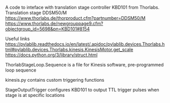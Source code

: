 A code to inteface with translation stage controller KBD101 from Thorlabs. Translation stage DDSM50/M
<br>
https://www.thorlabs.de/thorproduct.cfm?partnumber=DDSM50/M
https://www.thorlabs.de/newgrouppage9.cfm?objectgroup_id=5698&pn=KBD101#8154


Useful links
https://pylablib.readthedocs.io/en/latest/.apidoc/pylablib.devices.Thorlabs.html#pylablib.devices.Thorlabs.kinesis.KinesisMotor.get_scale
https://docs.python.org/3/library/struct.html

ThorlabStageLoop.Sequence is a file for Kinesis software, pre-programmed loop sequence

kinesis.py contains custom triggering functions

StageOutputTrigger configures KBD101 to output TTL trigger pulses when stage is at specific locations